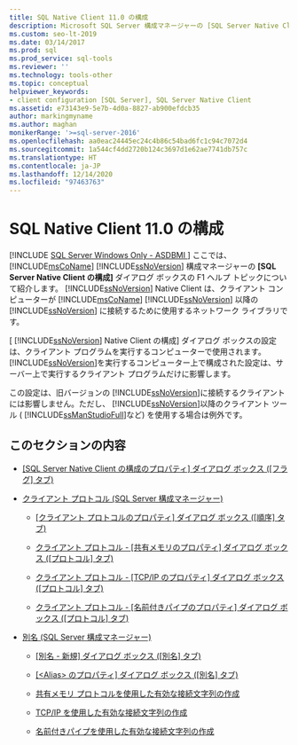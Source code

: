 ```yaml
---
title: SQL Native Client 11.0 の構成
description: Microsoft SQL Server 構成マネージャーの [SQL Server Native Client の構成] ダイアログ ボックスで構成される設定について説明します。
ms.custom: seo-lt-2019
ms.date: 03/14/2017
ms.prod: sql
ms.prod_service: sql-tools
ms.reviewer: ''
ms.technology: tools-other
ms.topic: conceptual
helpviewer_keywords:
- client configuration [SQL Server], SQL Server Native Client
ms.assetid: e73143e9-5e7b-4d0a-8827-ab900efdcb35
author: markingmyname
ms.author: maghan
monikerRange: '>=sql-server-2016'
ms.openlocfilehash: aa0eac24445ec24c4b86c54bad6fc1c94c7072d4
ms.sourcegitcommit: 1a544cf4dd2720b124c3697d1e62ae7741db757c
ms.translationtype: HT
ms.contentlocale: ja-JP
ms.lasthandoff: 12/14/2020
ms.locfileid: "97463763"
---
```

# <a name="sql-native-client-110-configuration"></a>SQL Native Client 11.0 の構成
[!INCLUDE [SQL Server Windows Only - ASDBMI ](../../includes/applies-to-version/sql-windows-only-asdbmi.md)]
  ここでは、[!INCLUDE[msCoName](../../includes/msconame-md.md)] [!INCLUDE[ssNoVersion](../../includes/ssnoversion-md.md)] 構成マネージャーの **[SQL Server Native Client の構成]** ダイアログ ボックスの F1 ヘルプ トピックについて紹介します。 [!INCLUDE[ssNoVersion](../../includes/ssnoversion-md.md)] Native Client は、クライアント コンピューターが [!INCLUDE[msCoName](../../includes/msconame-md.md)] [!INCLUDE[ssNoVersion](../../includes/ssnoversion-md.md)] 以降の [!INCLUDE[ssNoVersion](../../includes/ssnoversion-md.md)] に接続するために使用するネットワーク ライブラリです。  
  
 [ [!INCLUDE[ssNoVersion](../../includes/ssnoversion-md.md)] Native Client の構成] ダイアログ ボックスの設定は、クライアント プログラムを実行するコンピューターで使用されます。 [!INCLUDE[ssNoVersion](../../includes/ssnoversion-md.md)]を実行するコンピューター上で構成された設定は、サーバー上で実行するクライアント プログラムだけに影響します。  
  
 この設定は、旧バージョンの [!INCLUDE[ssNoVersion](../../includes/ssnoversion-md.md)]に接続するクライアントには影響しません。ただし、 [!INCLUDE[ssNoVersion](../../includes/ssnoversion-md.md)]以降のクライアント ツール ( [!INCLUDE[ssManStudioFull](../../includes/ssmanstudiofull-md.md)]など) を使用する場合は例外です。  
  
## <a name="in-this-section"></a>このセクションの内容  
  
-   [[SQL Server Native Client の構成のプロパティ] ダイアログ ボックス &#40;[フラグ] タブ&#41;](../../tools/configuration-manager/sql-server-native-client-configuration-properties-flags-tab.md)  
  
-   [クライアント プロトコル &#40;SQL Server 構成マネージャー&#41;](../../tools/configuration-manager/client-protocols-sql-server-configuration-manager.md)  
  
    -   [[クライアント プロトコルのプロパティ] ダイアログ ボックス &#40;[順序] タブ&#41;](../../tools/configuration-manager/client-protocols-properties-order-tab.md)  
  
    -   [クライアント プロトコル - [共有メモリのプロパティ] ダイアログ ボックス &#40;[プロトコル] タブ&#41;](../../tools/configuration-manager/client-protocols-shared-memory-properties-protocol-tab.md)  
  
    -   [クライアント プロトコル - [TCP/IP のプロパティ] ダイアログ ボックス &#40;[プロトコル] タブ&#41;](../../tools/configuration-manager/client-protocols-tcp-ip-properties-protocol-tab.md)  
  
    -   [クライアント プロトコル - [名前付きパイプのプロパティ] ダイアログ ボックス &#40;[プロトコル] タブ&#41;](../../tools/configuration-manager/client-protocols-named-pipes-properties-protocol-tab.md)  
  
-   [別名 &#40;SQL Server 構成マネージャー&#41;](../../tools/configuration-manager/aliases-sql-server-configuration-manager.md)  
  
    -   [[別名 - 新規] ダイアログ ボックス &#40;[別名] タブ&#41;](../../tools/configuration-manager/new-alias-alias-tab.md)  
  
    -   [[&#60;Alias&#62; のプロパティ] ダイアログ ボックス &#40;[別名] タブ&#41;](../../tools/configuration-manager/alias-properties-alias-tab.md)  
  
    -   [共有メモリ プロトコルを使用した有効な接続文字列の作成](../../tools/configuration-manager/creating-a-valid-connection-string-using-shared-memory-protocol.md)  
  
    -   [TCP/IP を使用した有効な接続文字列の作成](../../tools/configuration-manager/creating-a-valid-connection-string-using-tcp-ip.md)  
  
    -   [名前付きパイプを使用した有効な接続文字列の作成](/previous-versions/sql/sql-server-2016/ms189307(v=sql.130))  
  
